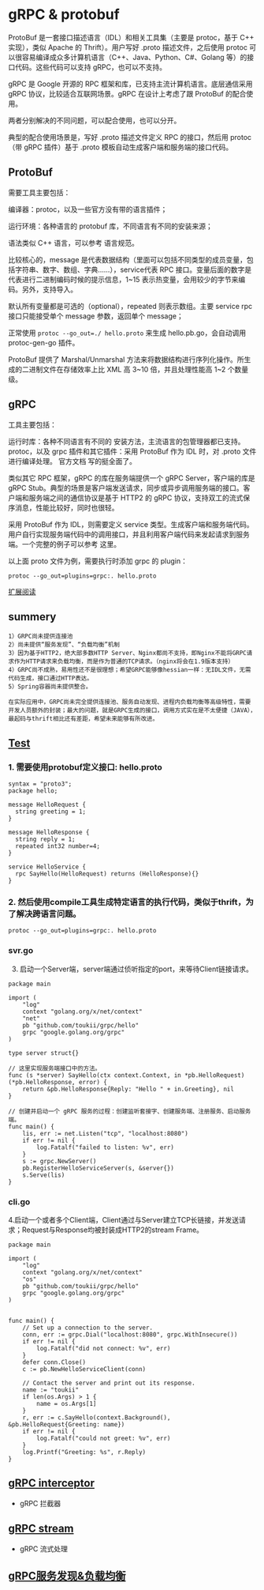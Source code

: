 # gRPC & protobuf

ProtoBuf 是一套接口描述语言（IDL）和相关工具集（主要是 protoc，基于 C++ 实现），类似 Apache 的 Thrift）。用户写好 .proto 描述文件，之后使用 protoc 可以很容易编译成众多计算机语言（C++、Java、Python、C#、Golang 等）的接口代码。这些代码可以支持 gRPC，也可以不支持。

gRPC 是 Google 开源的 RPC 框架和库，已支持主流计算机语言。底层通信采用 gRPC 协议，比较适合互联网场景。gRPC 在设计上考虑了跟 ProtoBuf 的配合使用。

两者分别解决的不同问题，可以配合使用，也可以分开。

典型的配合使用场景是，写好 .proto 描述文件定义 RPC 的接口，然后用 protoc（带 gRPC 插件）基于 .proto 模板自动生成客户端和服务端的接口代码。

## ProtoBuf

需要工具主要包括：

编译器：protoc，以及一些官方没有带的语言插件；

运行环境：各种语言的 protobuf 库，不同语言有不同的安装来源；

语法类似 C++ 语言，可以参考 语言规范。

比较核心的，message 是代表数据结构（里面可以包括不同类型的成员变量，包括字符串、数字、数组、字典……），service代表 RPC 接口。变量后面的数字是代表进行二进制编码时候的提示信息，1~15 表示热变量，会用较少的字节来编码。另外，支持导入。

默认所有变量都是可选的（optional），repeated 则表示数组。主要 service rpc 接口只能接受单个 message 参数，返回单个 message；

正常使用 `protoc --go_out=./ hello.proto` 来生成 hello.pb.go，会自动调用 protoc-gen-go 插件。

ProtoBuf 提供了 Marshal/Unmarshal 方法来将数据结构进行序列化操作。所生成的二进制文件在存储效率上比 XML 高 3~10 倍，并且处理性能高 1~2 个数量级。

## gRPC

工具主要包括：

运行时库：各种不同语言有不同的 安装方法，主流语言的包管理器都已支持。
protoc，以及 grpc 插件和其它插件：采用 ProtoBuf 作为 IDL 时，对 .proto 文件进行编译处理。
官方文档 写的挺全面了。

类似其它 RPC 框架，gRPC 的库在服务端提供一个 gRPC Server，客户端的库是 gRPC Stub。典型的场景是客户端发送请求，同步或异步调用服务端的接口。客户端和服务端之间的通信协议是基于 HTTP2 的 gRPC 协议，支持双工的流式保序消息，性能比较好，同时也很轻。

采用 ProtoBuf 作为 IDL，则需要定义 service 类型。生成客户端和服务端代码。用户自行实现服务端代码中的调用接口，并且利用客户端代码来发起请求到服务端。一个完整的例子可以参考 这里。

以上面 proto 文件为例，需要执行时添加 grpc 的 plugin：

`protoc --go_out=plugins=grpc:. hello.proto`


[扩展阅读](http://mp.weixin.qq.com/s/w6hHkme-JwuDgEv95XLptA)


## summery

 	1）GRPC尚未提供连接池
    2）尚未提供“服务发现”、“负载均衡”机制
    3）因为基于HTTP2，绝大部多数HTTP Server、Nginx都尚不支持，即Nginx不能将GRPC请求作为HTTP请求来负载均衡，而是作为普通的TCP请求。（nginx将会在1.9版本支持）
    4）GRPC尚不成熟，易用性还不是很理想；希望GRPC能够像hessian一样：无IDL文件，无需代码生成，接口通过HTTP表达。
    5）Spring容器尚未提供整合。
 
    在实际应用中，GRPC尚未完全提供连接池、服务自动发现、进程内负载均衡等高级特性，需要开发人员额外的封装；最大的问题，就是GRPC生成的接口，调用方式实在是不太便捷（JAVA），最起码与thrift相比还有差距，希望未来能够有所改进。

## [Test](https://github.com/toukii/protobuf)

### 1. 需要使用protobuf定义接口: hello.proto



```
syntax = "proto3";
package hello;

message HelloRequest {
  string greeting = 1;
}

message HelloResponse {
  string reply = 1;
  repeated int32 number=4;
}

service HelloService {
  rpc SayHello(HelloRequest) returns (HelloResponse){}
}
```

### 2. 然后使用compile工具生成特定语言的执行代码，类似于thrift，为了解决跨语言问题。
`protoc --go_out=plugins=grpc:. hello.proto`

### svr.go

3. 启动一个Server端，server端通过侦听指定的port，来等待Client链接请求。

```
package main

import (
	"log"
	context "golang.org/x/net/context"
	"net"
	pb "github.com/toukii/grpc/hello"
	grpc "google.golang.org/grpc"
)

type server struct{}

// 这里实现服务端接口中的方法。
func (s *server) SayHello(ctx context.Context, in *pb.HelloRequest) (*pb.HelloResponse, error) {
    return &pb.HelloResponse{Reply: "Hello " + in.Greeting}, nil
}

// 创建并启动一个 gRPC 服务的过程：创建监听套接字、创建服务端、注册服务、启动服务端。
func main() {
    lis, err := net.Listen("tcp", "localhost:8080")
    if err != nil {
        log.Fatalf("failed to listen: %v", err)
    }
    s := grpc.NewServer()
    pb.RegisterHelloServiceServer(s, &server{})
    s.Serve(lis)
}
```

### cli.go


4.启动一个或者多个Client端，Client通过与Server建立TCP长链接，并发送请求；Request与Response均被封装成HTTP2的stream Frame。


```
package main

import (
    "log"
    context "golang.org/x/net/context"
    "os"
    pb "github.com/toukii/grpc/hello"
    grpc "google.golang.org/grpc"
)


func main() {
    // Set up a connection to the server.
    conn, err := grpc.Dial("localhost:8080", grpc.WithInsecure())
    if err != nil {
        log.Fatalf("did not connect: %v", err)
    }
    defer conn.Close()
    c := pb.NewHelloServiceClient(conn)

    // Contact the server and print out its response.
    name := "toukii"
    if len(os.Args) > 1 {
        name = os.Args[1]
    }
    r, err := c.SayHello(context.Background(), &pb.HelloRequest{Greeting: name})
    if err != nil {
        log.Fatalf("could not greet: %v", err)
    }
    log.Printf("Greeting: %s", r.Reply)
}
```

## [gRPC interceptor](http://colobu.com/2017/04/17/dive-into-gRPC-interceptor/)

 - gRPC 拦截器

## [gRPC stream](http://colobu.com/2017/04/06/dive-into-gRPC-streaming/)

 - gRPC 流式处理

## [gRPC服务发现&负载均衡](http://colobu.com/2017/03/25/grpc-naming-and-load-balance/)